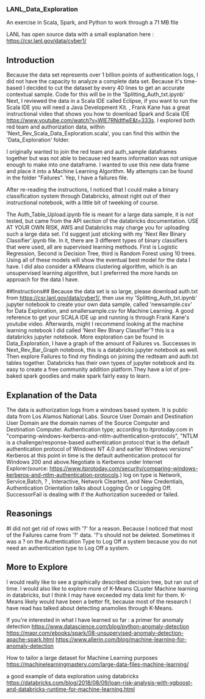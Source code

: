 ### LANL_Data_Exploration ###
An exercise in Scala, Spark, and Python to work through a 71 MB file

LANL has open source data with a small explanation here : https://csr.lanl.gov/data/cyber1/

## Introduction ##
Because the data set represents over 1 billion points of authentication logs, I did not have the capacity to analyze a complete data set. Because it's time-based I decided to cut the dataset by every 40 lines to get an accurate contextual sample. Code for this will be in the 'Splitting_Auth_txt.ipynb' 
Next, I reviewed the data in a Scala IDE called Eclipse, if you want to run the Scala IDE you will need a Java Development Kit. , Frank Kane has a great instructional video that shows you how to download Spark and Scala IDE https://www.youtube.com/watch?v=WlE7RNdtfwE&t=333s. I explored both red team and authorization data, within 'Next_Rev_Scala_Data_Exploration.scala', you can find this within the 'Data_Exploration' folder.

I originally wanted to join the red team and auth_sample dataframes together but was not able to because red teams information was not unique enough to make into one dataframe. I wanted to use this new data frame and place it into a Machine Learning Algorithm. My attempts can be found in the folder "Failures". Yep, I have a failures file.  

After re-reading the instructions, I noticed that I could make a binary classification system through Databricks, almost right out of their instructional notebook, with a little bit of tweeking of course. 

The Auth_Table_Upload.ipynb file is meant for a large data sample, it is not tested, but came from the API section of the databricks documentation. USE AT YOUR OWN RISK, AWS and Databricks may charge you for uploading such a large data set. I'd suggest just sticking with my 'Next Rev Binary Classifier'.ipynb file. In it, there are 3 different types of binary classifiers that were used, all are supervised learning methods. First is Logistic Regression, Second is Decision Tree, third is Random Forest using 10 trees. Using all of these models will show the eventual best model for the data I have. I did also consider a KMeans clustering algorithm, which is an unsupervised learning algorithm, but I preferrred the more hands on approach for the data I have.

##Instructions## 
Because the data set is so large, please download auth.txt from https://csr.lanl.gov/data/cyber1/, then use my 'Splitting_Auth_txt.ipynb' jupyter notebook to create your own data sample, called 'newsample.csv' for Data Exploration, and smallersample.csv for Machine Learning.  A good reference to get your SCALA IDE up and running is through Frank Kane's youtube video. Afterwards, might I recommend looking at the machine learning notebook I did called 'Next Rev Binary Classifier'? this is a databricks jupyter notebook. More exploration can be found in Data_Exploration, I have a graph of the amount of Failures vs. Successes in Next_Rev_Bar_Graph notebook, this is a databricks jupyter notebook as well. Then explore Failures to find my findings on joining the redteam and auth.txt tables together. Databricks has their own types of jupyter notebook and its easy to create a free community addition platform.They have a lot of pre-baked spark goodies and make spark fairly easy to learn. 

## Explanation of the Data ##
The data is authorization logs from a windows based system. It is public data from Los Alamos National Labs. Source User Domain and Destination User Domain are the domain names of the Source Computer and Destination Computer. Authentication type; according to itprotoday.com in "comparing-windows-kerberos-and-ntlm-authentication-protocols", "NTLM is a challenge/response-based authentication protocol that is the default authentication protocol of Windows NT 4.0 and earlier Windows versions" Kerberos at this point in time is the default authentication protocol for Windows 200 and above.Negotiate is Kerberos under Internet Explorer(source: https://www.itprotoday.com/security/comparing-windows-kerberos-and-ntlm-authentication-protocols.) log on type is Network, Service,Batch, ? , Interactive, Network Cleartext, and New Credentials, Authentication Orientation talks about Logging On or Logging Off. SuccessorFail is dealing with if the Authorization suceeded or failed.

  

## Reasonings ##
#I did not get rid of rows with '?' for a reason. Because I noticed that most of the Failures came from '?' data. '?'s should not be deleted. Sometimes it was a ? on the Authentication Type to Log Off a system because you do not need an authentication type to Log Off a system. 

## More to Explore ## 

I would really like to see a graphically described decision tree, but ran out of time. I would also like to explore more of K-Means CLuster Machine learning in databricks, but I think I may have exceeded my data limit for them. K-Means likely would have been a better fit, because most of the research I have read has talked about detecting anamolies through K-Means. 

If you're interested in what I have learned so far :
a primer for anomaly detection
https://www.datascience.com/blog/python-anomaly-detection
https://mapr.com/ebooks/spark/08-unsupervised-anomaly-detection-apache-spark.html
https://www.allerin.com/blog/machine-learning-for-anomaly-detection

How to tailor a large dataset for Machine Learning purposes
https://machinelearningmastery.com/large-data-files-machine-learning/

a good example of data exploration using databricks
https://databricks.com/blog/2018/08/09/loan-risk-analysis-with-xgboost-and-databricks-runtime-for-machine-learning.html




